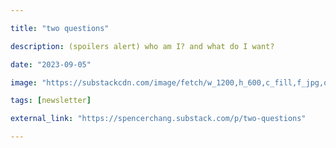 ```yaml
---

title: "two questions"

description: (spoilers alert) who am I? and what do I want?

date: "2023-09-05"

image: "https://substackcdn.com/image/fetch/w_1200,h_600,c_fill,f_jpg,q_auto:good,fl_progressive:steep,g_auto/https%3A%2F%2Fsubstack-post-media.s3.amazonaws.com%2Fpublic%2Fimages%2F9896181b-2ebb-4537-84ce-d5eb03d1c9ff_1280x974.png"

tags: [newsletter]

external_link: "https://spencerchang.substack.com/p/two-questions"

---
```

